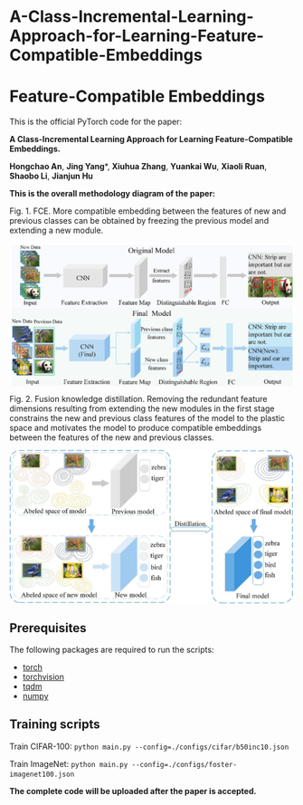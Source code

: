 # A-Class-Incremental-Learning-Approach-for-Learning-Feature-Compatible-Embeddings
# Feature-Compatible Embeddings
This is the official PyTorch code for the paper:

**A Class-Incremental Learning Approach for Learning Feature-Compatible Embeddings.**

**Hongchao An**, **Jing Yang***,  **Xiuhua Zhang**,  **Yuankai Wu**,  **Xiaoli Ruan**, **Shaobo Li**, **Jianjun Hu**

**This is the overall methodology diagram of the paper:**

Fig. 1. FCE. More compatible embedding between the features of new and previous classes can be obtained by freezing the previous model and extending a new
module.
<p align="center">
  <img src="img/2.png"alt="" align=center />
</p>

Fig. 2. Fusion knowledge distillation. Removing the redundant feature dimensions resulting from extending the new modules in the first stage constrains the new
and previous class features of the model to the plastic space and motivates the model to produce compatible embeddings between the features of the new and
previous classes.
<p align="center">
  <img src="img/3.png"alt="" align=center />
</p>

## Prerequisites
The following packages are required to run the scripts:

- [torch](https://github.com/pytorch/pytorch)
- [torchvision](https://github.com/pytorch/vision)
- [tqdm](https://github.com/tqdm/tqdm)
- [numpy](https://github.com/numpy/numpy)

## Training scripts

Train CIFAR-100: ``` python main.py --config=./configs/cifar/b50inc10.json ```

Train ImageNet:  ``` python main.py --config=./configs/foster-imagenet100.json ```


**The complete code will be uploaded after the paper is accepted.**


